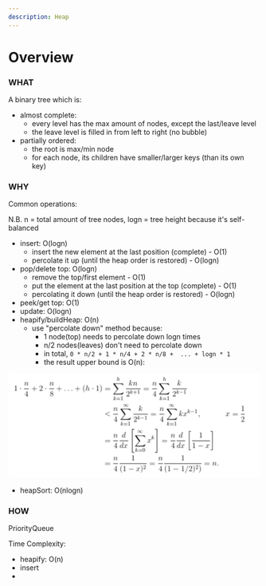 ```yaml
---
description: Heap
---
```


# Overview

### WHAT

A binary tree which is:

* almost complete: 
  * every level has the max amount of nodes, except the last/leave level
  * the leave level is filled in from left to right \(no bubble\)
* partially ordered:
  * the root is max/min node
  * for each node, its children have smaller/larger keys \(than its own key\)

### WHY

Common operations: 

N.B. n = total amount of tree nodes, logn = tree height because it's self-balanced

* insert: O\(logn\) 
  * insert the new element at the last position \(complete\) - O\(1\)
  * percolate it up \(until the heap order is restored\) - O\(logn\)
* pop/delete top: O\(logn\) 
  * remove the top/first element - O\(1\)
  * put the element at the last position at the top \(complete\) - O\(1\)
  * percolating it down \(until the heap order is restored\) - O\(logn\)
* peek/get top: O\(1\)
* update: O\(logn\)
* heapify/buildHeap: O\(n\)
  * use "percolate down" method because:
    * 1 node\(top\) needs to percolate down logn times
    * n/2 nodes\(leaves\) don't need to percolate down 
    * in total, `0 * n/2 + 1 * n/4 + 2 * n/8 +  ... + logn * 1`
    * the result upper bound is O\(n\):

![get the infinite value with Taylor Series](../.gitbook/assets/image%20%282%29.png)

* heapSort: O\(nlogn\)

### HOW

PriorityQueue

Time Complexity:

* heapify: O\(n\)
* insert
* 
